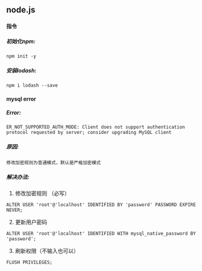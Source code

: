 ## node.js

#### 指令
##### 初始化npm: 
``` 
npm init -y
```

##### 安装lodash: 
```
npm i lodash --save
```


#### mysql error
##### Error: 
```
ER_NOT_SUPPORTED_AUTH_MODE: Client does not support authentication protocol requested by server; consider upgrading MySQL client
```

##### 原因: 
```
修改加密规则为普通模式，默认是严格加密模式
```

##### 解决办法:

1. 修改加密规则 （必写）
```
ALTER USER 'root'@'localhost' IDENTIFIED BY 'password' PASSWORD EXPIRE NEVER;
```

2. 更新用户密码
```
ALTER USER 'root'@'localhost' IDENTIFIED WITH mysql_native_password BY 'password';
```

3. 刷新权限（不输入也可以）
```
FLUSH PRIVILEGES;
```
